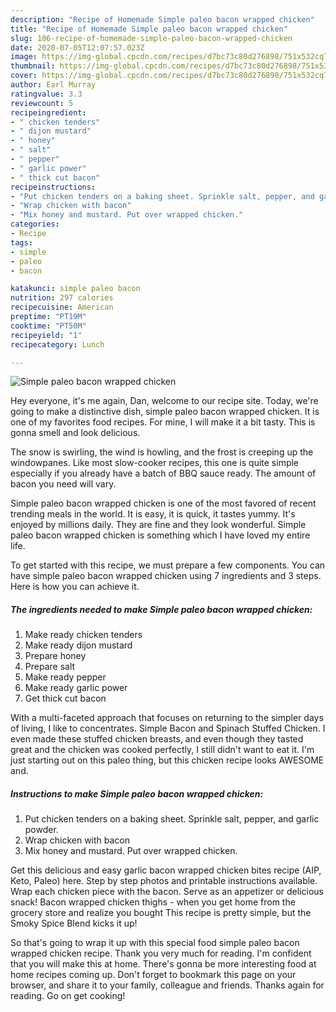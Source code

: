 ```yaml
---
description: "Recipe of Homemade Simple paleo bacon wrapped chicken"
title: "Recipe of Homemade Simple paleo bacon wrapped chicken"
slug: 106-recipe-of-homemade-simple-paleo-bacon-wrapped-chicken
date: 2020-07-05T12:07:57.023Z
image: https://img-global.cpcdn.com/recipes/d7bc73c80d276898/751x532cq70/simple-paleo-bacon-wrapped-chicken-recipe-main-photo.jpg
thumbnail: https://img-global.cpcdn.com/recipes/d7bc73c80d276898/751x532cq70/simple-paleo-bacon-wrapped-chicken-recipe-main-photo.jpg
cover: https://img-global.cpcdn.com/recipes/d7bc73c80d276898/751x532cq70/simple-paleo-bacon-wrapped-chicken-recipe-main-photo.jpg
author: Earl Murray
ratingvalue: 3.3
reviewcount: 5
recipeingredient:
- " chicken tenders"
- " dijon mustard"
- " honey"
- " salt"
- " pepper"
- " garlic power"
- " thick cut bacon"
recipeinstructions:
- "Put chicken tenders on a baking sheet. Sprinkle salt, pepper, and garlic powder."
- "Wrap chicken with bacon"
- "Mix honey and mustard. Put over wrapped chicken."
categories:
- Recipe
tags:
- simple
- paleo
- bacon

katakunci: simple paleo bacon 
nutrition: 297 calories
recipecuisine: American
preptime: "PT19M"
cooktime: "PT50M"
recipeyield: "1"
recipecategory: Lunch

---
```



![Simple paleo bacon wrapped chicken](https://img-global.cpcdn.com/recipes/d7bc73c80d276898/751x532cq70/simple-paleo-bacon-wrapped-chicken-recipe-main-photo.jpg)

Hey everyone, it's me again, Dan, welcome to our recipe site. Today, we're going to make a distinctive dish, simple paleo bacon wrapped chicken. It is one of my favorites food recipes. For mine, I will make it a bit tasty. This is gonna smell and look delicious.

The snow is swirling, the wind is howling, and the frost is creeping up the windowpanes. Like most slow-cooker recipes, this one is quite simple especially if you already have a batch of BBQ sauce ready. The amount of bacon you need will vary.

Simple paleo bacon wrapped chicken is one of the most favored of recent trending meals in the world. It is easy, it is quick, it tastes yummy. It's enjoyed by millions daily. They are fine and they look wonderful. Simple paleo bacon wrapped chicken is something which I have loved my entire life.


To get started with this recipe, we must prepare a few components. You can have simple paleo bacon wrapped chicken using 7 ingredients and 3 steps. Here is how you can achieve it.

<!--inarticleads1-->

##### The ingredients needed to make Simple paleo bacon wrapped chicken:

1. Make ready  chicken tenders
1. Make ready  dijon mustard
1. Prepare  honey
1. Prepare  salt
1. Make ready  pepper
1. Make ready  garlic power
1. Get  thick cut bacon


With a multi-faceted approach that focuses on returning to the simpler days of living, I like to concentrates. Simple Bacon and Spinach Stuffed Chicken. I even made these stuffed chicken breasts, and even though they tasted great and the chicken was cooked perfectly, I still didn&#39;t want to eat it. I&#39;m just starting out on this paleo thing, but this chicken recipe looks AWESOME and. 

<!--inarticleads2-->

##### Instructions to make Simple paleo bacon wrapped chicken:

1. Put chicken tenders on a baking sheet. Sprinkle salt, pepper, and garlic powder.
1. Wrap chicken with bacon
1. Mix honey and mustard. Put over wrapped chicken.


Get this delicious and easy garlic bacon wrapped chicken bites recipe (AIP, Keto, Paleo) here. Step by step photos and printable instructions available. Wrap each chicken piece with the bacon. Serve as an appetizer or delicious snack! Bacon wrapped chicken thighs - when you get home from the grocery store and realize you bought This recipe is pretty simple, but the Smoky Spice Blend kicks it up! 

So that's going to wrap it up with this special food simple paleo bacon wrapped chicken recipe. Thank you very much for reading. I'm confident that you will make this at home. There's gonna be more interesting food at home recipes coming up. Don't forget to bookmark this page on your browser, and share it to your family, colleague and friends. Thanks again for reading. Go on get cooking!
